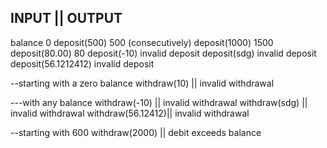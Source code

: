INPUT               ||    OUTPUT
-------------------------------------------------
balance                 0
deposit(500)            500
(consecutively)
deposit(1000)           1500
deposit(80.00)          80
deposit(-10)            invalid deposit
deposit(sdg)            invalid deposit
deposit(56.1212412)     invalid deposit

--starting with a zero balance
withdraw(10)      ||    invalid withdrawal

---with any balance
withdraw(-10)     ||    invalid withdrawal
withdraw(sdg)     ||    invalid withdrawal
withdraw(56.12412)||    invalid withdrawal


--starting with 600
withdraw(2000)   ||     debit exceeds balance
